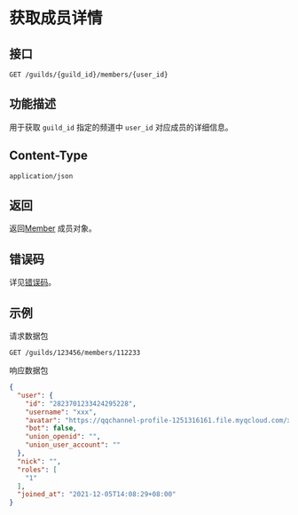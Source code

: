 # 获取成员详情

## 接口

`GET /guilds/{guild_id}/members/{user_id}`

## 功能描述

用于获取 `guild_id` 指定的频道中 `user_id` 对应成员的详细信息。

## Content-Type

`application/json`

## 返回

返回[Member](model.md#member) 成员对象。

## 错误码

详见[错误码](../error/error.md)。

## 示例

请求数据包

```shell
GET /guilds/123456/members/112233
```

响应数据包

```json
{
  "user": {
    "id": "2823701233424295228",
    "username": "xxx",
    "avatar": "https://qqchannel-profile-1251316161.file.myqcloud.com/xxxxxxx",
    "bot": false,
    "union_openid": "",
    "union_user_account": ""
  },
  "nick": "",
  "roles": [
    "1"
  ],
  "joined_at": "2021-12-05T14:08:29+08:00"
}
```

